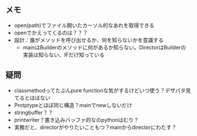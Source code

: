 ## メモ
- open(path)でファイル開いたカーソル的なあれを取得できる
- openでかえってくるのは？？？
- 設計：誰がメソッドを呼び出せるか、何を知らないかを意識する
  - mainはBuilderのメソッドに何があるか知らない。DirectorはBuilderの実装は知らない、IFだけ知っている

## 疑問
- classmethodってたぶんpure functionな気がするけどいつ使う？デザパタ見てるとほぼない
- Protptypeとほぼ同じ構造？mainでnewしないだけ
- stringbuffer？？
- printwriter？書き込みバッファ的なのpythonはむり？
- 実務だと、directorがやりたいこともつ？mainからdirectorにわたす？